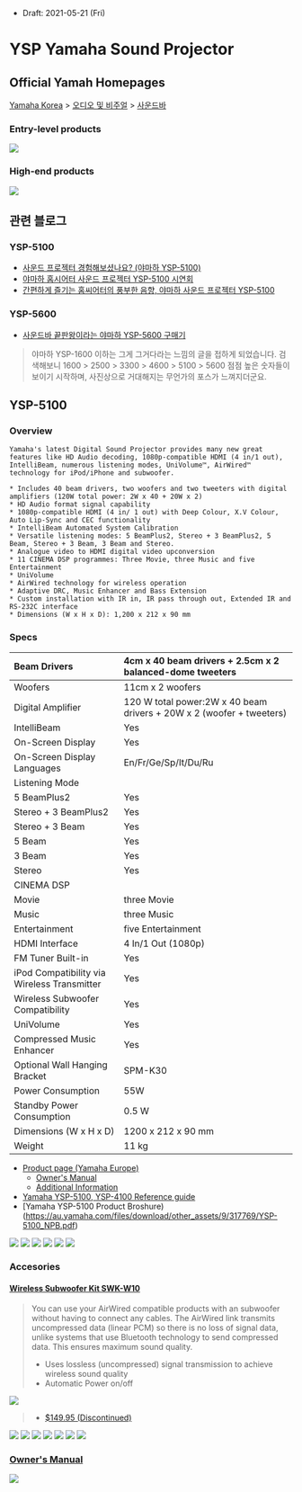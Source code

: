 * Draft: 2021-05-21 (Fri)

# YSP Yamaha Sound Projector

## Official Yamah Homepages
[Yamaha Korea](https://kr.yamaha.com/index.html) > [오디오 및 비주얼](https://kr.yamaha.com/ko/products/audio_visual/index.html) > [사운드바](https://kr.yamaha.com/ko/products/audio_visual/sound_bar/index.html)

### Entry-level products
<img src='images/yamaha_korea-sound_bar-products-1.png'>

### High-end products
<img src='images/yamaha_korea-sound_bar-products-1.png'>

## 관련 블로그
### YSP-5100
* [사운드 프로젝터 경험해보셨나요? (야마하 YSP-5100)](https://brucemoon.net/m/1198141684)
* [야마하 홈시어터 사운드 프로젝터  YSP-5100 시연회](https://m.blog.naver.com/PostView.nhn?blogId=mydecotree&logNo=100115694477&proxyReferer=https:%2F%2Fm.search.naver.com%2Fsearch.naver%3Fsm%3Dmtp_sly.hst%26where%3Dm%26query%3Dysp-5100%26acr%3D1)
* [간편하게 즐기는 홈씨어터의 풍부한 음향, 야마하 사운드 프로젝터 YSP-5100](https://lazion.com/m/2512059)
### YSP-5600
* [사운드바 끝판왕이라는 야마하 YSP-5600 구매기](https://m.blog.naver.com/jsj083011/221177691346)
> 야마하 YSP-1600 이하는 그게 그거다라는 느낌의 글을 접하게 되었습니다. 검색해보니 1600 > 2500 > 3300 > 4600 > 5100 > 5600 점점 높은 숫자들이 보이기 시작하며, 사진상으로 거대해지는 무언가의 포스가 느껴지더군요.

## YSP-5100
### Overview
```
Yamaha's latest Digital Sound Projector provides many new great features like HD Audio decoding, 1080p-compatible HDMI (4 in/1 out), IntelliBeam, numerous listening modes, UniVolume™, AirWired™ technology for iPod/iPhone and subwoofer.

* Includes 40 beam drivers, two woofers and two tweeters with digital amplifiers (120W total power: 2W x 40 + 20W x 2)
* HD Audio format signal capability
* 1080p-compatible HDMI (4 in/ 1 out) with Deep Colour, X.V Colour, Auto Lip-Sync and CEC functionality
* IntelliBeam Automated System Calibration
* Versatile listening modes: 5 BeamPlus2, Stereo + 3 BeamPlus2, 5 Beam, Stereo + 3 Beam, 3 Beam and Stereo.
* Analogue video to HDMI digital video upconversion
* 11 CINEMA DSP programmes: Three Movie, three Music and five Entertainment
* UniVolume
* AirWired technology for wireless operation
* Adaptive DRC, Music Enhancer and Bass Extension
* Custom installation with IR in, IR pass through out, Extended IR and RS-232C interface
* Dimensions (W x H x D): 1,200 x 212 x 90 mm
```
### Specs
| Beam Drivers                                | 4cm x 40 beam drivers + 2.5cm x 2 balanced-dome tweeters     |
| :------------------------------------------ | :----------------------------------------------------------- |
| Woofers                                     | 11cm x 2 woofers                                             |
| Digital Amplifier                           | 120 W total power:2W x 40 beam drivers + 20W x 2 (woofer + tweeters) |
| IntelliBeam                                 | Yes                                                          |
| On-Screen Display                           | Yes                                                          |
| On-Screen Display Languages                 | En/Fr/Ge/Sp/It/Du/Ru                                         |
| Listening Mode                              |                                                              |
| 5 BeamPlus2                                 | Yes                                                          |
| Stereo + 3 BeamPlus2                        | Yes                                                          |
| Stereo + 3 Beam                             | Yes                                                          |
| 5 Beam                                      | Yes                                                          |
| 3 Beam                                      | Yes                                                          |
| Stereo                                      | Yes                                                          |
| CINEMA DSP                                  |                                                              |
| Movie                                       | three Movie                                                  |
| Music                                       | three Music                                                  |
| Entertainment                               | five Entertainment                                           |
| HDMI Interface                              | 4 In/1 Out (1080p)                                           |
| FM Tuner Built-in                           | Yes                                                          |
| iPod Compatibility via Wireless Transmitter | Yes                                                          |
| Wireless Subwoofer Compatibility            | Yes                                                          |
| UniVolume                                   | Yes                                                          |
| Compressed Music Enhancer                   | Yes                                                          |
| Optional Wall Hanging Bracket               | SPM-K30                                                      |
| Power Consumption                           | 55W                                                          |
| Standby Power Consumption                   | 0.5 W                                                        |
| Dimensions (W x H x D)                      | 1200 x 212 x 90 mm                                           |
| Weight                                      | 11 kg                                                        |

* [Product page (Yamaha Europe)](https://europe.yamaha.com/en/products/audio_visual/sound_bar/ysp-5100/downloads.html)
  * [Owner's Manual](https://europe.yamaha.com/files/download/other_assets/5/314405/YSP-5100_4100_om_en2-1.pdf)
  * [Additional Information](https://europe.yamaha.com/files/download/other_assets/1/321381/YSP4100_5100_Additional_Information.pdf)
* [Yamaha YSP-5100, YSP-4100 Reference guide](https://manualzz.com/doc/50950913/yamaha-ysp-5100-quick-reference-guide)
* [Yamaha YSP-5100 Product Broshure)(https://au.yamaha.com/files/download/other_assets/9/317769/YSP-5100_NPB.pdf)

<img src='images/ysp-5100-1.png'>

<img src='images/ysp-5100-2.png'>

<img src='images/ysp-5100--3.png'>

<img src='images/ysp-5100-4.png'>

<img src='images/ysp-5100-5.png'>

<img src='images/ysp-5100-6.png'>

### Accesories
#### [Wireless Subwoofer Kit SWK-W10](https://europe.yamaha.com/en/products/audio_visual/accessories/swk-w10/index.html)
> You can use your AirWired compatible products with an subwoofer without having to connect any cables. The AirWired link transmits uncompressed data (linear PCM) so there is no loss of signal data, unlike systems that use Bluetooth technology to send compressed data. This ensures maximum sound quality.
> 
> * Uses lossless (uncompressed) signal transmission to achieve wireless sound quality
> * Automatic Power on/off

<img src='images/ysp-5100-accessories-3.png'>

> * [$149.95 (Discontinued)](http://www.thrillingaudio.com/Yamaha_SWK_W10_Accessory_p/yamaha%20swk-w10.htm)

<img src='images/ysp-5100-accessories-8.png'>

<img src='images/ysp-5100-accessories-1.png'>

<img src='images/ysp-5100-accessories-2.png'>

<img src='images/ysp-5100-accessories-4.png'>

<img src='images/ysp-5100-accessories-5.png'>

<img src='images/ysp-5100-accessories-6.png'>

<img src='images/ysp-5100-accessories-7.png'>

### [Owner's Manual](https://europe.yamaha.com/files/download/other_assets/5/314405/YSP-5100_4100_om_en2-1.pdf)

<img src='images/ysp-5100-owners_manual-1.png'>
